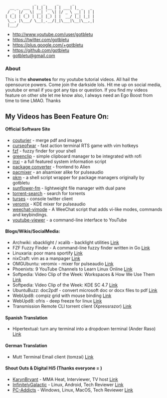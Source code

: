                  _   _     _      _         
      __ _  ___ | |_| |__ | | ___| |_ _   _ 
     / _` |/ _ \| __| '_ \| |/ _ \ __| | | |
    | (_| | (_) | |_| |_) | |  __/ |_| |_| |
     \__, |\___/ \__|_.__/|_|\___|\__|\__,_|
     |___/                                  

- http://www.youtube.com/user/gotbletu
- https://twitter.com/gotbletu
- https://plus.google.com/+gotbletu
- https://github.com/gotbletu
- gotbletu@gmail.com


### About
This is the **shownotes** for my youtube tutorial videos. All hail the opensource powers. Come join the darkside lols.
Hit me up on social media, youtube or email if you got any tips or question.
If you find my videos feature on other site let me know also, I always need an Ego Boost from time to time LMAO. Thanks

## My Videos has Been Feature On:

#### Official Software Site

- [couturier](https://sites.google.com/site/couturierapp/) - merge pdf and images
- [curseofwar](https://github.com/a-nikolaev/curseofwar/wiki) - fast action terminal RTS game with vim hotkeys
- [fzf](https://github.com/junegunn/fzf/wiki) - fuzzy finder for your shell
- [greenclip](https://github.com/erebe/greenclip) - simple clipboard manager to be integrated with rofi
- [inxi](https://code.google.com/p/inxi/) - a full featured system information script
- [package converter](https://code.google.com/p/foxoman/wiki/PackageConverter) - frontend to Alien
- [pacmixer](https://github.com/KenjiTakahashi/pacmixer) - an alsamixer alike for pulseaudio
- [pkm](https://github.com/silvernode/pkm) - a shell script wrapper for package managers originally by gotbletu
- [sunflower-fm](https://code.google.com/p/sunflower-fm/) - lightweight file manager with dual pane
- [torrent-search](http://torrent-search.sourceforge.net) - search for torrents
- [turses](https://pypi.python.org/pypi/turses) - console twitter client
- [veromix](http://kde-look.org/content/show.php?content=116676) - KDE mixer for pulseaudio
- [weechat-vimode](https://github.com/GermainZ/weechat-vimode) - A WeeChat script that adds vi-like modes, commands and keybindings.
- [youtube-viewer](https://github.com/trizen/youtube-viewer) - a command-line interface to YouTube


#### Blogs/Wikis/SocialMedia:

- Archwiki: xbacklight / xcalib - backlight utilities [Link](https://wiki.archlinux.org/index.php/backlight)
- FZF Fuzzy Finder - A command-line fuzzy finder written in Go [Link](http://junegunn.kr/2015/02/fzf-in-go/)
- Linuxaria: poor mans sportify [Link](http://linuxaria.com/pills/linux-terminal-poor-mans-spotify?lang=en)
- nixCraft: vim as a manpager [Link](https://twitter.com/nixcraft/status/973221210589925385)
- OMGUbuntu: veromix - mixer for pulseaudio [Link](http://www.omgubuntu.co.uk/2012/02/how-to-increase-volume-over-100-in-kde/)
- Phoenixts: 9 YouTube Channels to Learn Linux Online [Link](http://phoenixts.com/blog/9-youtube-channels-to-learn-linux-online/)
- Softpedia: Video Clip of the Week: Workspaces & How We Use Them [Link](http://news.softpedia.com/news/Softpedia-Linux-Weekly-Issue-95-141165.shtml)
- Softpedia: Video Clip of the Week: KDE SC 4.7 [Link](http://news.softpedia.com/news/Softpedia-Linux-Weekly-Issue-164-221159.shtml)
- UbuntuBuzz: doc2pdf - convert microsoft doc or docx files to pdf [Link](http://www.ubuntubuzz.com/2012/12/cli-convert-microsoft-word-document-to.html)
- WebUpd8: compiz grid with mouse binding [Link](http://www.webupd8.org/2011/01/set-up-hot-corners-for-compiz-grid.html)
- WebUpd8: ofris - deep freeze for linux [Link](http://www.webupd8.org/2010/08/ofris-deep-freeze-like-application-for.html)
- Transmission Remote CLI torrent client (Xpressrazor) [Link](https://xpressrazor.wordpress.com/2014/04/30/using-transmission-remote-as-your-default-bittorrent-client/)

#### Spanish Translation
- Hipertextual: turn any terminal into a dropdown terminal (Ander Raso) [Link](http://hipertextual.com/2015/02/terminal-dropdown)

#### German Translation
- Mutt Terminal Email client (tomzai) [Link](http://tomzai.ch/mutt-mail-client-step-by-step/)

#### Shout Outs & Digital Hi5 (Thanks everyone = )

- [KarynBryant](https://www.youtube.com/user/KarynBryant) - MMA Heat, Interviewer, TV host [Link](https://www.youtube.com/watch?v=Y8aJC_92tRU#t=3m27s)
- [InfinitelyGalactic](https://www.youtube.com/user/InfinitelyGalactic) - Linux, Android, Tech Reviewer [Link](https://www.youtube.com/watch?v=2Dg7eQK_pn0#t=5m5s)
- [PC-Addicts](https://www.youtube.com/user/PCAddictsLive) - Windows, Linux, MacOS, Tech Reviewer [Link](https://www.youtube.com/watch?v=ewZnY-pBAdg)



